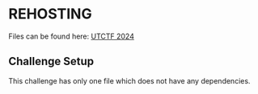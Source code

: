 # REHOSTING

Files can be found here: [UTCTF 2024](https://github.com/utisss/UTCTF-24/tree/main/crypto-numbers-go-brrr-2)

## Challenge Setup
This challenge has only one file which does not have any dependencies.
